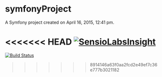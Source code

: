 symfonyProject
==============

A Symfony project created on April 16, 2015, 12:41 pm.

<<<<<<< HEAD
[![SensioLabsInsight](https://insight.sensiolabs.com/projects/d35dc9e1-06f0-492e-96b3-1f8f3ecb24a3/big.png)](https://insight.sensiolabs.com/projects/d35dc9e1-06f0-492e-96b3-1f8f3ecb24a3)
=======
[![Build Status](https://travis-ci.org/symfonytn/symfonyStandard.svg?branch=master)](https://travis-ci.org/symfonytn/symfonyStandard)
>>>>>>> 8914146a63f0aa2fcd2e49ef7c36e777b3021182
